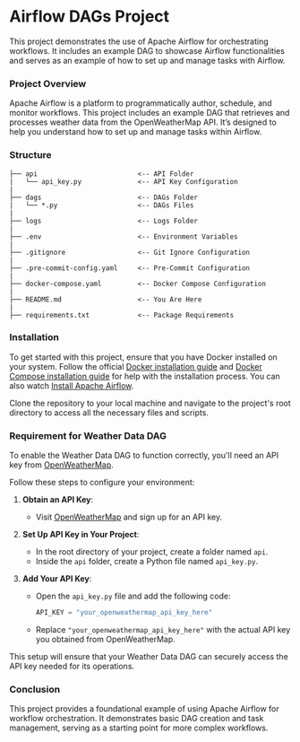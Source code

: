 # Airflow DAGs Project
This project demonstrates the use of Apache Airflow for orchestrating workflows. It includes an example DAG to showcase Airflow functionalities and serves as an example of how to set up and manage tasks with Airflow.

### Project Overview
Apache Airflow is a platform to programmatically author, schedule, and monitor workflows. This project includes an example DAG that retrieves and processes weather data from the OpenWeatherMap API. It’s designed to help you understand how to set up and manage tasks within Airflow.

### Structure
```
├── api                         <-- API Folder
|   └── api_key.py              <-- API Key Configuration
|
├── dags                        <-- DAGs Folder
|   └── *.py                    <-- DAGs Files
|
├── logs                        <-- Logs Folder
|
├── .env                        <-- Environment Variables
|
├── .gitignore                  <-- Git Ignore Configuration
|
├── .pre-commit-config.yaml     <-- Pre-Commit Configuration
|
├── docker-compose.yaml         <-- Docker Compose Configuration
|
├── README.md                   <-- You Are Here
|
├── requirements.txt            <-- Package Requirements
```

### Installation
To get started with this project, ensure that you have Docker installed on your system. Follow the official [Docker installation guide](https://docs.docker.com/get-docker/) and [Docker Compose installation guide](https://docs.docker.com/compose/install/) for help with the installation process. You can also watch [Install Apache Airflow](https://www.youtube.com/watch?v=Fl64Y0p7rls).

Clone the repository to your local machine and navigate to the project's root directory to access all the necessary files and scripts.

### Requirement for Weather Data DAG

To enable the Weather Data DAG to function correctly, you'll need an API key from [OpenWeatherMap](https://openweathermap.org/api).

Follow these steps to configure your environment:

1. **Obtain an API Key**:
   - Visit [OpenWeatherMap](https://openweathermap.org/api) and sign up for an API key.

2. **Set Up API Key in Your Project**:
   - In the root directory of your project, create a folder named `api`.
   - Inside the `api` folder, create a Python file named `api_key.py`.

3. **Add Your API Key**:
   - Open the `api_key.py` file and add the following code:
     ```python
     API_KEY = "your_openweathermap_api_key_here"
     ```
   - Replace `"your_openweathermap_api_key_here"` with the actual API key you obtained from OpenWeatherMap.

This setup will ensure that your Weather Data DAG can securely access the API key needed for its operations.

### Conclusion
This project provides a foundational example of using Apache Airflow for workflow orchestration. It demonstrates basic DAG creation and task management, serving as a starting point for more complex workflows.
